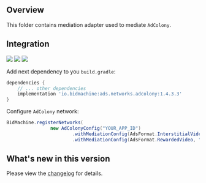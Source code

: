 ## Overview

This folder contains mediation adapter used to mediate `AdColony`.

## Integration

[<img src="https://img.shields.io/badge/Min%20SDK%20version-1.4.3-brightgreen">](https://github.com/bidmachine/BidMachine-Android-SDK)
[<img src="https://img.shields.io/badge/Network%20Adapter%20version-1.4.3.3-brightgreen">](https://artifactory.bidmachine.io/bidmachine/io/bidmachine/ads.networks.adcolony/1.4.3.3/)
[<img src="https://img.shields.io/badge/Network%20version-4.1.0-blue">](https://github.com/AdColony/AdColony-Android-SDK)

Add next dependency to you `build.gradle`:

```groovy
dependencies {
    // ... other dependencies
    implementation 'io.bidmachine:ads.networks.adcolony:1.4.3.3'
}
```

Configure `AdColony` network:

```java
BidMachine.registerNetworks(
                new AdColonyConfig("YOUR_APP_ID")
                        .withMediationConfig(AdsFormat.InterstitialVideo, "YOUR_ZONE_ID")
                        .withMediationConfig(AdsFormat.RewardedVideo, "YOUR_ZONE_ID"));
```

## What's new in this version

Please view the [changelog](CHANGELOG.md) for details.
